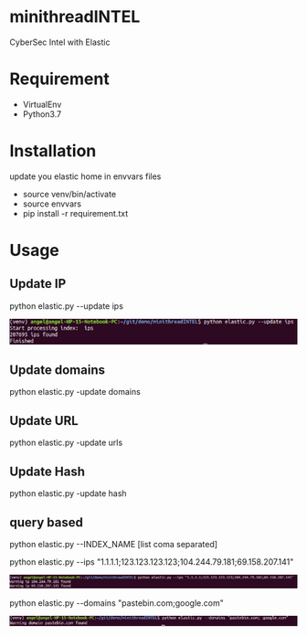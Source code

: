 # minithreadINTEL

CyberSec Intel with Elastic

# Requirement

- VirtualEnv
- Python3.7

# Installation

update you elastic home in envvars files

- source venv/bin/activate
- source envvars
- pip install -r requirement.txt

# Usage

## Update IP

python elastic.py --update ips

![example](https://github.com/nopaixx/minithreadINTEL/blob/master/demo2.png)

## Update domains

python elastic.py -update domains

## Update URL

python elastic.py -update urls

## Update Hash

python elastic.py -update hash

## query based

python elastic.py --INDEX_NAME [list coma separated]

python elastic.py --ips "1.1.1.1;123.123.123.123;104.244.79.181;69.158.207.141"

![example](https://github.com/nopaixx/minithreadINTEL/blob/master/demo1.png)

python elastic.py --domains "pastebin.com;google.com"

![example](https://github.com/nopaixx/minithreadINTEL/blob/master/demo3.png)

